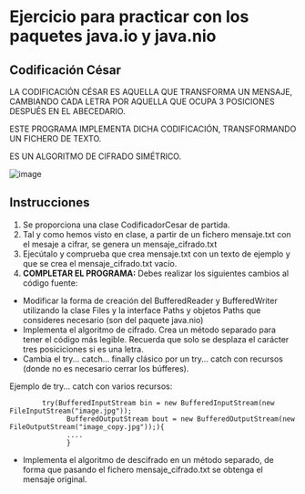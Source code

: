 # Ejercicio para practicar con los paquetes java.io y java.nio

## Codificación César

LA CODIFICACIÓN CÉSAR ES AQUELLA QUE TRANSFORMA UN MENSAJE, CAMBIANDO CADA LETRA POR AQUELLA QUE OCUPA 3 POSICIONES DESPUÉS EN EL ABECEDARIO.

ESTE PROGRAMA IMPLEMENTA DICHA CODIFICACIÓN, TRANSFORMANDO UN FICHERO DE TEXTO.

ES UN ALGORITMO DE CIFRADO SIMÉTRICO.

![image](https://user-images.githubusercontent.com/91023374/161616397-f83febf2-0200-4e2e-9c9b-73481721bbee.png)


## Instrucciones

1. Se proporciona una clase CodificadorCesar de partida.
2. Tal y como hemos visto en clase, a partir de un fichero mensaje.txt con el mesaje a cifrar, se genera un mensaje_cifrado.txt
3. Ejecútalo y comprueba que crea mensaje.txt con un texto de ejemplo y que se crea el mensaje_cifrado.txt vacío.
4. **COMPLETAR EL PROGRAMA:** Debes realizar los siguientes cambios al código fuente:
  - Modificar la forma de creación del BufferedReader y BufferedWriter utilizando la clase Files y la interface Paths y objetos Paths que consideres necesario (son del paquete java.nio)
  - Implementa el algoritmo de cifrado. Crea un método separado para tener el código más legible. Recuerda que solo se desplaza el carácter tres posiciciones si es una letra.
  - Cambia el try... catch... finally clásico por un try... catch con recursos (donde no es necesario cerrar los búfferes).
  
  Ejemplo de try... catch con varios recursos:
  ```
          try(BufferedInputStream bin = new BufferedInputStream(new FileInputStream("image.jpg"));
                BufferedOutputStream bout = new BufferedOutputStream(new FileOutputStream("image_copy.jpg"));){
                ....
                }
  ```

  
  - Implementa el algoritmo de descifrado en un método separado, de forma que pasando el fichero mensaje_cifrado.txt se obtenga el mensaje original.
  
  
